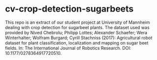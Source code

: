 # cv-crop-detection-sugarbeets
This repo is an extract of our student project at University of Mannheim dealing with crop detection for sugarbeet plants. The dataset used was provided by Nived Chebrolu; Philipp Lottes; Alexander Schaefer; Wera Winterhalter; Wolfram Burgard; Cyrill Stachniss (2017): Agricultural robot dataset for plant classification, localization and mapping on sugar beet fields. In: The International Journal of Robotics Research. DOI: 10.1177/0278364917720510.  
